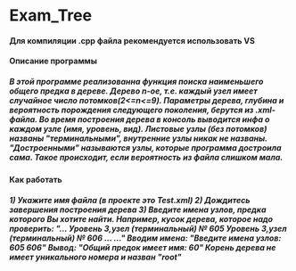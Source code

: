 # Exam_Tree
<h4>Для компиляции .cpp файла рекомендуется использовать VS</h4>
<h4>Описание программы</h4>
<h5>В этой программе реализованна функция поиска наименьшего общего предка в дереве. Дерево n-ое, т.е. каждый узел
имеет случайное число потомков(2<=n<=9). Параметры дерева, глубина и вероятность порождения следующего поколения, 
берутся из .xml-файла.
Во время построения дерева в консоль выводится инфа о каждом узле (имя, уровень, вид). Листовые узлы (без потомков)
названы "терминальными", внутренние узлы никак не названы. "Достроенными" называются узлы, которые программа достроила
сама. Такое происходит, если вероятность из файла слишком мала.</h5>
<h4>Как работать</h4>
<h5>
1) Укажите имя файла (в проекте это Test.xml)
2) Дождитесь завершения построения дерева
3) Введите имена узлов, предка которого Вы хотите найти. Например, кусок дерева, которое надо проверить:
"...
Уровень 3,узел (терминальный) № 605
Уровень 3,узел (терминальный) № 606
...
..."
Вводим имена:
"Введите имена узлов: 605 606"
Вывод:
"Общий предок имеет имя: 60"
Корень дерева не имеет уникального номера и назван "root"
</h5>
